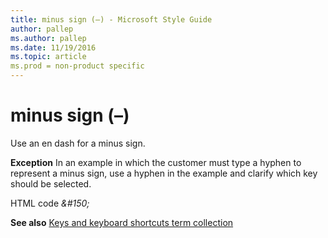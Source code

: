 ```yaml
---
title: minus sign (–) - Microsoft Style Guide
author: pallep
ms.author: pallep
ms.date: 11/19/2016
ms.topic: article
ms.prod = non-product specific
---
```


# minus sign (–)

Use an en dash for a minus sign.

**Exception** In
an example in which the customer must type a hyphen to represent a
minus sign, use a hyphen in the example and clarify which key
should be selected.

HTML code *&\#150;*

**See also** [Keys and keyboard shortcuts term collection](https://worldready.cloudapp.net/StyleGuide/minus%20sign%20\(-\))
